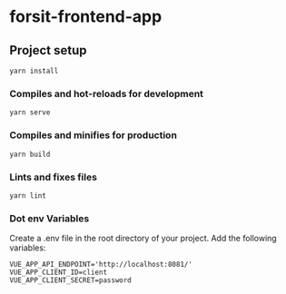 # forsit-frontend-app

## Project setup
```
yarn install
```

### Compiles and hot-reloads for development
```
yarn serve
```

### Compiles and minifies for production
```
yarn build
```

### Lints and fixes files
```
yarn lint
```
### Dot env Variables
Create a .env file in the root directory of your project. Add the following variables:
```
VUE_APP_API_ENDPOINT='http://localhost:8081/'
VUE_APP_CLIENT_ID=client
VUE_APP_CLIENT_SECRET=password
```